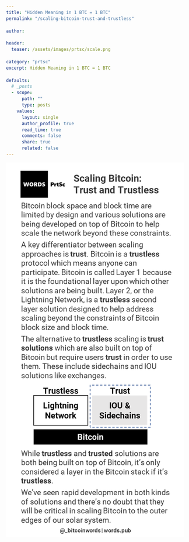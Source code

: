```yaml
---
title: "Hidden Meaning in 1 BTC = 1 BTC"
permalink: "/scaling-bitcoin-trust-and-trustless" 

author: 

header:
  teaser: /assets/images/prtsc/scale.png

category: "prtsc"
excerpt: Hidden Meaning in 1 BTC = 1 BTC

defaults:
  # _posts
  - scope:
      path: ""
      type: posts
    values:
      layout: single
      author_profile: true
      read_time: true
      comments: false
      share: true
      related: false
---
```


![1BTC = 1BTC](/assets/images/prtsc/scale.png)